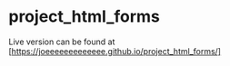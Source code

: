 # project_html_forms
Live version can be found at [https://joeeeeeeeeeeeee.github.io/project_html_forms/]
